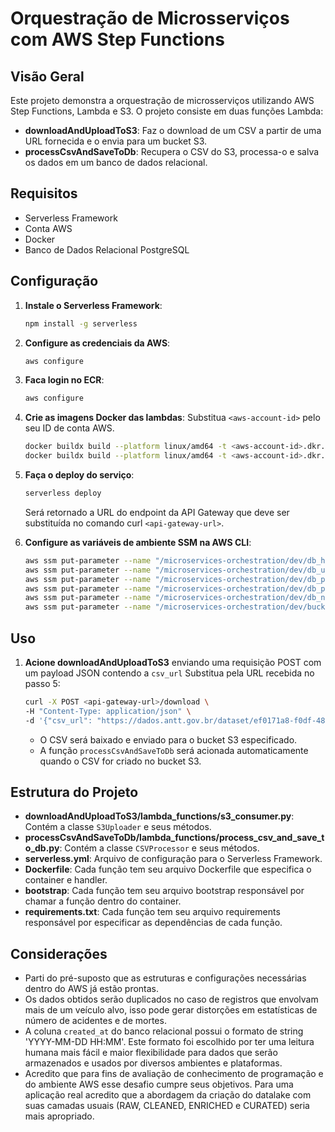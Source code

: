 # Orquestração de Microsserviços com AWS Step Functions

## Visão Geral

Este projeto demonstra a orquestração de microsserviços utilizando AWS Step Functions, Lambda e S3. O projeto consiste em duas funções Lambda:

- **downloadAndUploadToS3**: Faz o download de um CSV a partir de uma URL fornecida e o envia para um bucket S3.
- **processCsvAndSaveToDb**: Recupera o CSV do S3, processa-o e salva os dados em um banco de dados relacional.

## Requisitos

- Serverless Framework
- Conta AWS
- Docker
- Banco de Dados Relacional PostgreSQL

## Configuração

1. **Instale o Serverless Framework**:
    ```sh
    npm install -g serverless
    ```

2. **Configure as credenciais da AWS**:
    ```sh
    aws configure
    ```
3. **Faca login no ECR**:
    ```sh
    aws configure
    ```
   
4. **Crie as imagens Docker das lambdas**:
    Substitua `<aws-account-id>` pelo seu ID de conta AWS.

    ```sh
    docker buildx build --platform linux/amd64 -t <aws-account-id>.dkr.ecr.us-east-2.amazonaws.com/downloadanduploadtos3image:latest ./downloadAndUploadToS3 --push
    docker buildx build --platform linux/amd64 -t <aws-account-id>.dkr.ecr.us-east-2.amazonaws.com/processcsvandsavetodbimage:latest ./processCsvAndSaveToDb --push
    ```

5. **Faça o deploy do serviço**:

    ```sh
    serverless deploy
    ```

    Será retornado a URL do endpoint da API Gateway que deve ser substituída no comando curl `<api-gateway-url>`.

6. **Configure as variáveis de ambiente SSM na AWS CLI**:

    ```sh
    aws ssm put-parameter --name "/microservices-orchestration/dev/db_host" --value "host" --type "String" --overwrite
    aws ssm put-parameter --name "/microservices-orchestration/dev/db_user" --value "user" --type "String" --overwrite
    aws ssm put-parameter --name "/microservices-orchestration/dev/db_password" --value "password" --type "SecureString" --overwrite
    aws ssm put-parameter --name "/microservices-orchestration/dev/db_port" --value "port" --type "String" --overwrite
    aws ssm put-parameter --name "/microservices-orchestration/dev/db_name" --value "name" --type "String" --overwrite
    aws ssm put-parameter --name "/microservices-orchestration/dev/bucket_name" --value "bucketembarca" --type "String" --overwrite
    ```

## Uso

1. **Acione downloadAndUploadToS3** enviando uma requisição POST com um payload JSON contendo a `csv_url`  Substitua <api-gateway-url> pela URL recebida no passo 5:

    ```sh
    curl -X POST <api-gateway-url>/download \
    -H "Content-Type: application/json" \
    -d '{"csv_url": "https://dados.antt.gov.br/dataset/ef0171a8-f0df-4817-a4ed-b4ff94d87194/resource/aa60ce3a-033a-4864-81dc-ae32bea866e5/download/demostrativo_acidentes_viaaraucaria.csv"}'
    ```
    - O CSV será baixado e enviado para o bucket S3 especificado.
    - A função `processCsvAndSaveToDb` será acionada automaticamente quando o CSV for criado no bucket S3.

## Estrutura do Projeto
- **downloadAndUploadToS3/lambda_functions/s3_consumer.py**: Contém a classe `S3Uploader` e seus métodos.
- **processCsvAndSaveToDb/lambda_functions/process_csv_and_save_to_db.py**: Contém a classe `CSVProcessor` e seus métodos.
- **serverless.yml**: Arquivo de configuração para o Serverless Framework.
- **Dockerfile**: Cada função tem seu arquivo Dockerfile que especifica o container e handler.
- **bootstrap**: Cada função tem seu arquivo bootstrap responsável por chamar a função dentro do container.
- **requirements.txt**: Cada função tem seu arquivo requirements responsável por especificar as dependências de cada função.

## Considerações
- Parti do pré-suposto que as estruturas e configurações necessárias dentro do AWS já estão prontas.
- Os dados obtidos serão duplicados no caso de registros que envolvam mais de um veículo alvo, isso pode gerar distorções em estatísticas de número de acidentes e de mortes.
- A coluna `created_at` do banco relacional possui o formato de string 'YYYY-MM-DD HH:MM'. Este formato foi escolhido por ter uma leitura humana mais fácil e maior flexibilidade para dados que serão armazenados e usados por diversos ambientes e plataformas.
- Acredito que para fins de avaliação de conhecimento de programação e do ambiente AWS esse desafio cumpre seus objetivos. Para uma aplicação real acredito que a abordagem da criação do datalake com suas camadas usuais (RAW, CLEANED, ENRICHED e CURATED) seria mais apropriado.
